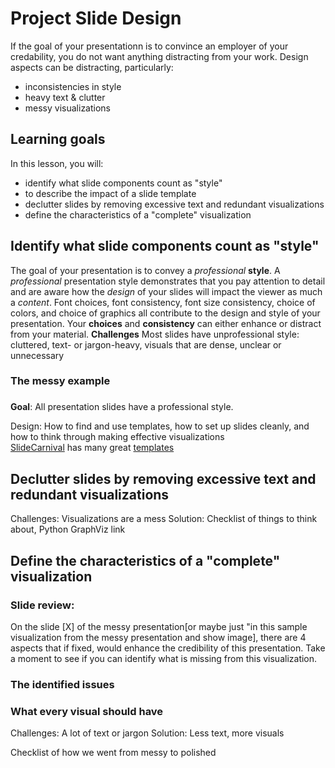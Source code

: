 # Project Slide Design

If the goal of your presentationn is to convince an employer of your credability, you do not want anything distracting from your work. Design aspects can be distracting, particularly:
- inconsistencies in style
- heavy text & clutter
- messy visualizations

## Learning goals
In this lesson, you will:

- identify what slide components count as "style"
- to describe the impact of a slide template
- declutter slides by removing excessive text and redundant visualizations
- define the characteristics of a "complete" visualization

## Identify what slide components count as "style"
The goal of your presentation is to convey a _professional_ **style**. A _professional_ presentation style demonstrates that you pay attention to detail and are aware how the _design_ of your slides will impact the viewer as much a _content_. Font choices, font consistency, font size consistency, choice of colors, and choice of graphics all contribute to the design and style of your presentation. Your **choices** and **consistency** can either enhance or distract from your material. 
**Challenges** Most slides have unprofessional style: cluttered, text- or jargon-heavy, visuals that are dense, unclear or unnecessary

### The messy example


### 
**Goal**: All presentation slides have a professional style.

Design: How to find and use templates, how to set up slides cleanly, and how to think through making effective visualizations  
[SlideCarnival](https://www.slidescarnival.com/) has many great [templates](https://www.slidescarnival.com/thaliard-free-presentation-template/2189)



## Declutter slides by removing excessive text and redundant visualizations
Challenges: Visualizations are a mess
Solution: Checklist of things to think about, Python GraphViz link

## Define the characteristics of a "complete" visualization

### Slide review:
On the slide [X] of the messy presentation[or maybe just "in this sample visualization from the messy presentation and show image], there are 4 aspects that if fixed, would enhance the credibility of this presentation. Take a moment to see if you can identify what is missing from this visualization.

### The identified issues


### What every visual should have
Challenges: A lot of text or jargon
Solution: Less text, more visuals

Checklist of how we went from messy to polished
